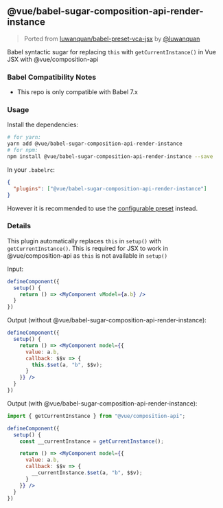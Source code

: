 ## @vue/babel-sugar-composition-api-render-instance

> Ported from [luwanquan/babel-preset-vca-jsx](https://github.com/luwanquan/babel-preset-vca-jsx) by [@luwanquan](https://github.com/luwanquan)

Babel syntactic sugar for replacing `this` with `getCurrentInstance()` in Vue JSX with @vue/composition-api

### Babel Compatibility Notes

- This repo is only compatible with Babel 7.x

### Usage

Install the dependencies:

```sh
# for yarn:
yarn add @vue/babel-sugar-composition-api-render-instance
# for npm:
npm install @vue/babel-sugar-composition-api-render-instance --save
```

In your `.babelrc`:

```json
{
  "plugins": ["@vue/babel-sugar-composition-api-render-instance"]
}
```

However it is recommended to use the [configurable preset](../babel-preset-jsx/README.md) instead.

### Details

This plugin automatically replaces `this` in `setup()` with `getCurrentInstance()`. This is required for JSX to work in
@vue/composition-api as `this` is not available in `setup()`

Input:

```jsx
defineComponent({ 
  setup() {
    return () => <MyComponent vModel={a.b} />
  }
})
```

Output (without @vue/babel-sugar-composition-api-render-instance):

```jsx
defineComponent({
  setup() {
    return () => <MyComponent model={{
      value: a.b,
      callback: $$v => {
        this.$set(a, "b", $$v);
      }
    }} />
  }
})
```

Output (with @vue/babel-sugar-composition-api-render-instance):

```jsx
import { getCurrentInstance } from "@vue/composition-api";

defineComponent({
  setup() {
    const __currentInstance = getCurrentInstance();

    return () => <MyComponent model={{
      value: a.b,
      callback: $$v => {
        __currentInstance.$set(a, "b", $$v);
      }
    }} />
  }
})
```

